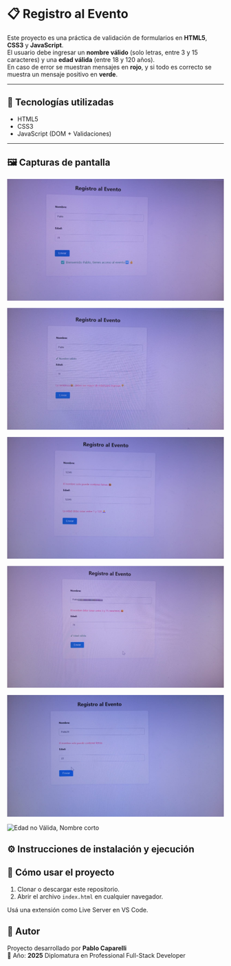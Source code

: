 # 📋 Registro al Evento

Este proyecto es una práctica de validación de formularios en **HTML5**, **CSS3** y **JavaScript**.  
El usuario debe ingresar un **nombre válido** (solo letras, entre 3 y 15 caracteres) y una **edad válida** (entre 18 y 120 años).  
En caso de error se muestran mensajes en **rojo**, y si todo es correcto se muestra un mensaje positivo en **verde**.

---

## 🚀 Tecnologías utilizadas

- HTML5
- CSS3
- JavaScript (DOM + Validaciones)

---

## 🖼️ Capturas de pantalla

![Bienvenido, tienes acceso al evento](./public/BienvenidoAlEvento.jpeg)

![Lo sentimos, no puede ingresar](./public/MenorDeEdad.jpeg)

![Error nombre y edad, solo letras](./public/ErrorNombreyEdad.jpeg)

![Nombre muy largo](./public/NombreMuyLargo.jpeg)

![Nombre solo letras](./public/Nombre-soloLetras.jpeg)

![Edad no Válida, Nombre corto](./public/ErrorNombre-Edad.jpeg.jpeg)

## ⚙️ Instrucciones de instalación y ejecución

## 🚀 Cómo usar el proyecto

1. Clonar o descargar este repositorio.
2. Abrir el archivo `index.html` en cualquier navegador.

Usá una extensión como Live Server en VS Code.

## 👤 Autor

Proyecto desarrollado por **Pablo Caparelli**  
📅 Año: **2025**
Diplomatura en Professional Full-Stack Developer
